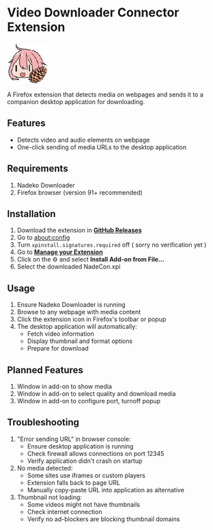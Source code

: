 # Video Downloader Connector Extension 

![Extension Icon](icons/nadecon-96.png)


A Firefox extension that detects media on webpages and sends it to a companion desktop application for downloading.

## Features

- Detects video and audio elements on webpage
- One-click sending of media URLs to the desktop application

## Requirements

1. Nadeko Downloader
2. Firefox browser (version 91+ recommended)

## Installation

1. Download the extension in [**GitHub Releases**](https://github.com/izaz4141/Nadecon/releases/latest/download/NadeCon.xpi)
2. Go to [about:config](about:config)
3. Turn `xpinstall.signatures.required` off ( sorry no verification yet )
4. Go to [**Manage your Extension**](about:addons)
5. Click on the ⚙ and select **Install Add-on from File...**
6. Select the downloaded NadeCon.xpi

## Usage

1. Ensure Nadeko Downloader is running
2. Browse to any webpage with media content
3. Click the extension icon in Firefox's toolbar or popup
4. The desktop application will automatically:
    - Fetch video information
    - Display thumbnail and format options
    - Prepare for download
    
## Planned Features

1. Window in add-on to show media
2. Window in add-on to select quality and download media
3. Window in add-on to configure port, turnoff popup

## Troubleshooting
1. "Error sending URL" in browser console:
    - Ensure desktop application is running
    - Check firewall allows connections on port 12345
    - Verify application didn't crash on startup
2. No media detected:
    - Some sites use iframes or custom players
    - Extension falls back to page URL
    - Manually copy-paste URL into application as alternative
3. Thumbnail not loading:
    - Some videos might not have thumbnails
    - Check internet connection
    - Verify no ad-blockers are blocking thumbnail domains
